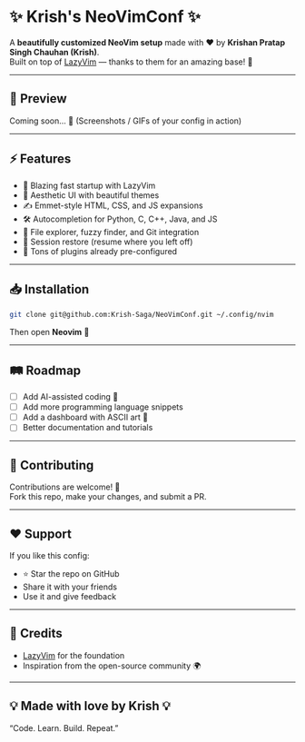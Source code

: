 # ✨ Krish's NeoVimConf ✨

A **beautifully customized NeoVim setup** made with ❤️ by **Krishan Pratap Singh Chauhan (Krish)**.  
Built on top of [LazyVim](https://github.com/LazyVim/LazyVim) — thanks to them for an amazing base! 🚀  

---

## 📸 Preview  
Coming soon... 🎥 (Screenshots / GIFs of your config in action)

---

## ⚡ Features  
- 🚀 Blazing fast startup with LazyVim  
- 🎨 Aesthetic UI with beautiful themes  
- ✍️ Emmet-style HTML, CSS, and JS expansions  
- 🛠️ Autocompletion for Python, C, C++, Java, and JS  
- 📂 File explorer, fuzzy finder, and Git integration  
- 🔄 Session restore (resume where you left off)  
- 🔌 Tons of plugins already pre-configured  

---

## 📥 Installation  

```bash
git clone git@github.com:Krish-Saga/NeoVimConf.git ~/.config/nvim
```

Then open **Neovim** 🎉  

---

## 🛤️ Roadmap  
- [ ] Add AI-assisted coding 🤖  
- [ ] Add more programming language snippets  
- [ ] Add a dashboard with ASCII art 🎨  
- [ ] Better documentation and tutorials  

---

## 🤝 Contributing  
Contributions are welcome! 🙌  
Fork this repo, make your changes, and submit a PR.  

---

## ❤️ Support  
If you like this config:  
- ⭐ Star the repo on GitHub  
- Share it with your friends  
- Use it and give feedback  

---

## 🙏 Credits  
- [LazyVim](https://github.com/LazyVim/LazyVim) for the foundation  
- Inspiration from the open-source community 🌍  

---

## 💡 Made with love by Krish 💡  
“Code. Learn. Build. Repeat.”  

